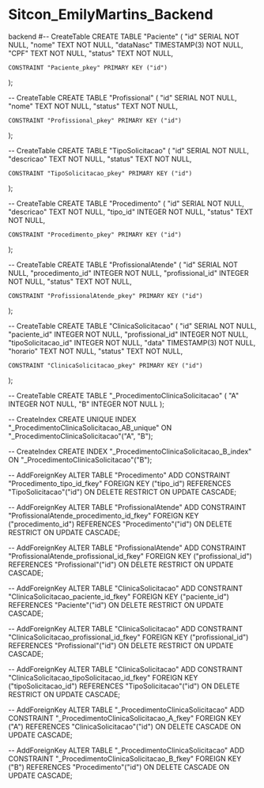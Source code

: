 # Sitcon_EmilyMartins_Backend
backend
#-- CreateTable
CREATE TABLE "Paciente" (
    "id" SERIAL NOT NULL,
    "nome" TEXT NOT NULL,
    "dataNasc" TIMESTAMP(3) NOT NULL,
    "CPF" TEXT NOT NULL,
    "status" TEXT NOT NULL,

    CONSTRAINT "Paciente_pkey" PRIMARY KEY ("id")
);

-- CreateTable
CREATE TABLE "Profissional" (
    "id" SERIAL NOT NULL,
    "nome" TEXT NOT NULL,
    "status" TEXT NOT NULL,

    CONSTRAINT "Profissional_pkey" PRIMARY KEY ("id")
);

-- CreateTable
CREATE TABLE "TipoSolicitacao" (
    "id" SERIAL NOT NULL,
    "descricao" TEXT NOT NULL,
    "status" TEXT NOT NULL,

    CONSTRAINT "TipoSolicitacao_pkey" PRIMARY KEY ("id")
);

-- CreateTable
CREATE TABLE "Procedimento" (
    "id" SERIAL NOT NULL,
    "descricao" TEXT NOT NULL,
    "tipo_id" INTEGER NOT NULL,
    "status" TEXT NOT NULL,

    CONSTRAINT "Procedimento_pkey" PRIMARY KEY ("id")
);

-- CreateTable
CREATE TABLE "ProfissionalAtende" (
    "id" SERIAL NOT NULL,
    "procedimento_id" INTEGER NOT NULL,
    "profissional_id" INTEGER NOT NULL,
    "status" TEXT NOT NULL,

    CONSTRAINT "ProfissionalAtende_pkey" PRIMARY KEY ("id")
);

-- CreateTable
CREATE TABLE "ClinicaSolicitacao" (
    "id" SERIAL NOT NULL,
    "paciente_id" INTEGER NOT NULL,
    "profissional_id" INTEGER NOT NULL,
    "tipoSolicitacao_id" INTEGER NOT NULL,
    "data" TIMESTAMP(3) NOT NULL,
    "horario" TEXT NOT NULL,
    "status" TEXT NOT NULL,

    CONSTRAINT "ClinicaSolicitacao_pkey" PRIMARY KEY ("id")
);

-- CreateTable
CREATE TABLE "_ProcedimentoClinicaSolicitacao" (
    "A" INTEGER NOT NULL,
    "B" INTEGER NOT NULL
);

-- CreateIndex
CREATE UNIQUE INDEX "_ProcedimentoClinicaSolicitacao_AB_unique" ON "_ProcedimentoClinicaSolicitacao"("A", "B");

-- CreateIndex
CREATE INDEX "_ProcedimentoClinicaSolicitacao_B_index" ON "_ProcedimentoClinicaSolicitacao"("B");

-- AddForeignKey
ALTER TABLE "Procedimento" ADD CONSTRAINT "Procedimento_tipo_id_fkey" FOREIGN KEY ("tipo_id") REFERENCES "TipoSolicitacao"("id") ON DELETE RESTRICT ON UPDATE CASCADE;

-- AddForeignKey
ALTER TABLE "ProfissionalAtende" ADD CONSTRAINT "ProfissionalAtende_procedimento_id_fkey" FOREIGN KEY ("procedimento_id") REFERENCES "Procedimento"("id") ON DELETE RESTRICT ON UPDATE CASCADE;

-- AddForeignKey
ALTER TABLE "ProfissionalAtende" ADD CONSTRAINT "ProfissionalAtende_profissional_id_fkey" FOREIGN KEY ("profissional_id") REFERENCES "Profissional"("id") ON DELETE RESTRICT ON UPDATE CASCADE;

-- AddForeignKey
ALTER TABLE "ClinicaSolicitacao" ADD CONSTRAINT "ClinicaSolicitacao_paciente_id_fkey" FOREIGN KEY ("paciente_id") REFERENCES "Paciente"("id") ON DELETE RESTRICT ON UPDATE CASCADE;

-- AddForeignKey
ALTER TABLE "ClinicaSolicitacao" ADD CONSTRAINT "ClinicaSolicitacao_profissional_id_fkey" FOREIGN KEY ("profissional_id") REFERENCES "Profissional"("id") ON DELETE RESTRICT ON UPDATE CASCADE;

-- AddForeignKey
ALTER TABLE "ClinicaSolicitacao" ADD CONSTRAINT "ClinicaSolicitacao_tipoSolicitacao_id_fkey" FOREIGN KEY ("tipoSolicitacao_id") REFERENCES "TipoSolicitacao"("id") ON DELETE RESTRICT ON UPDATE CASCADE;

-- AddForeignKey
ALTER TABLE "_ProcedimentoClinicaSolicitacao" ADD CONSTRAINT "_ProcedimentoClinicaSolicitacao_A_fkey" FOREIGN KEY ("A") REFERENCES "ClinicaSolicitacao"("id") ON DELETE CASCADE ON UPDATE CASCADE;

-- AddForeignKey
ALTER TABLE "_ProcedimentoClinicaSolicitacao" ADD CONSTRAINT "_ProcedimentoClinicaSolicitacao_B_fkey" FOREIGN KEY ("B") REFERENCES "Procedimento"("id") ON DELETE CASCADE ON UPDATE CASCADE;
#
